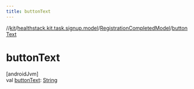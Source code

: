 ```yaml
---
title: buttonText
---
```

//[kit](../../../index.html)/[healthstack.kit.task.signup.model](../index.html)/[RegistrationCompletedModel](index.html)/[buttonText](button-text.html)



# buttonText



[androidJvm]\
val [buttonText](button-text.html): [String](https://kotlinlang.org/api/latest/jvm/stdlib/kotlin/-string/index.html)




